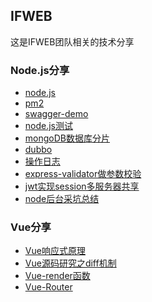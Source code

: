 ##   IFWEB
这是IFWEB团队相关的技术分享

### Node.js分享
- [node.js](https://github.com/IFWEB/Share/tree/master/node.js)
- [pm2](https://github.com/IFWEB/Share/tree/master/pm2)
- [swagger-demo](https://github.com/IFWEB/Share/tree/master/swagger-demo)
- [node.js测试](https://github.com/IFWEB/Share/tree/master/node-test-demo)
- [mongoDB数据库分片](https://github.com/IFWEB/Share/tree/master/mogodb/sharding)
- [dubbo](https://github.com/IFWEB/Share/tree/master/dubbox)
- [操作日志](https://github.com/IFWEB/Share/tree/master/operate-log)  
- [express-validator做参数校验](https://github.com/IFWEB/Share/tree/master/express-validator)  
- [jwt实现session多服务器共享](https://github.com/IFWEB/Share/tree/master/jwt)  
- [node后台采坑总结](https://github.com/IFWEB/Share/tree/master/node-experience)  

### Vue分享
- [Vue响应式原理](https://github.com/IFWEB/Share/tree/master/vue/vue-reactivity)
- [Vue源码研究之diff机制](https://github.com/IFWEB/Share/tree/master/vue/vue-diff)
- [Vue-render函数](https://github.com/IFWEB/Share/tree/master/vue/vue-render-function)
- [Vue-Router](https://github.com/IFWEB/Share/tree/master/vue/vue-router)
